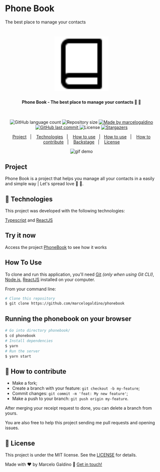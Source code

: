# Phone Book
The best place to manage your contacts

<h1 align="center">
    <img alt="logo" title="#PhoneBook" src="https://raw.githubusercontent.com/marcelogaldino/phonebook/67789fc267502974a7f91e529009bc06a4c1d910/src/assests/book.svg" width="180px" />
</h1>

<h4 align="center"> 
	Phone Book - The best place to manage your contacts 📘 💜
</h4>
<br/>
<p align="center">
  <img alt="GitHub language count" src="https://img.shields.io/github/languages/count/marcelogaldino/phonebook?color=%2304D361">

  <img alt="Repository size" src="https://img.shields.io/github/repo-size/marcelogaldino/phonebook">
	
  <a href="https://www.linkedin.com/in/marcelogaldino/">
    <img alt="Made by marcelogaldino" src="https://img.shields.io/badge/made%20by-marcelogaldino-%2304D361">
  </a>

  <a href="https://github.com/marcelogaldino/phonebook/commits/master">
    <img alt="GitHub last commit" src="https://img.shields.io/github/last-commit/marcelogaldino/phonebook">
  </a>

  <img alt="License" src="https://img.shields.io/badge/license-MIT-brightgreen">
   <a href="https://github.com/marcelogaldino/phonebook/stargazers">
    <img alt="Stargazers" src="https://img.shields.io/github/stars/marcelogaldino/phonebook?style=social">
  </a>
</p>

<p align="center">
  <a href="#project">Project</a>&nbsp;&nbsp;&nbsp;|&nbsp;&nbsp;&nbsp;
  <a href="#rocket-Technologies">Technologies</a>&nbsp;&nbsp;&nbsp;|&nbsp;&nbsp;&nbsp;
  <a href="#try-it-now">How to use</a>&nbsp;&nbsp;&nbsp;|&nbsp;&nbsp;&nbsp;<a href="#how-to-use">How to use</a>&nbsp;&nbsp;&nbsp;|&nbsp;&nbsp;&nbsp;
  <a href="#-how-to-contribute">How to contribute</a>&nbsp;&nbsp;&nbsp;|&nbsp;&nbsp;&nbsp;
  <a href="#-backstage">Backstage</a>&nbsp;&nbsp;&nbsp;|&nbsp;&nbsp;&nbsp;
  <a href="#memo-license">License</a>
</p>

<p align="center">
  <img src="./src/assets/demo.gif" alt="gif demo"> 
</p>

## Project

Phone Book is a project that helps you manage all your contacts in a easily and simple way | Let's spread love 📘 💜.

## :rocket: Technologies

This project was developed with the following technologies:

 [Typescript][typescript] and [ReactJS][react]

## Try it now

Access the project [PhoneBook][netlify] to see how it works

## How To Use

To clone and run this application, you'll need [Git](https://git-scm.com) *(only when using Git CLI)*, [Node.js](https://nodejs.org/), [ReactJS](https://reactjs.org/) installed on your computer.

From your command line:

```bash
# Clone this repository
$ git clone https://github.com/marcelogaldino/phonebook
```

## Running the phonebook on your browser

```bash
# Go into directory phonebook/
$ cd phonebook
# Install dependencies
$ yarn
# Run the server
$ yarn start
```

## 🤔 How to contribute

- Make a fork;
- Create a branch with your feature: `git checkout -b my-feature`;
- Commit changes: `git commit -m 'feat: My new feature'`;
- Make a push to your branch: `git push origin my-feature`.

After merging your receipt request to done, you can delete a branch from yours.

You are also free to help this project sending me pull requests and opening issues.

## :memo: License

This project is under the MIT license. See the [LICENSE](https://github.com/marcelogaldino/happy/blob/main/LICENSE) for details.


Made with ♥ by Marcelo Galdino :wave: [Get in touch!](https://www.linkedin.com/in/marcelogaldino/)

[typescript]: https://www.typescriptlang.org/
[react]: https://reactjs.org/
[netlify]: https://competent-curie-30b12f.netlify.app/

